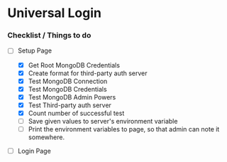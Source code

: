 # Universal Login
### Checklist / Things to do
- [ ] Setup Page
  - [x] Get Root MongoDB Credentials
  - [x] Create format for third-party auth server
  - [x] Test MongoDB Connection
  - [x] Test MongoDB Credentials
  - [x] Test MongoDB Admin Powers
  - [x] Test Third-party auth server
  - [x] Count number of successful test
  - [ ] Save given values to server's environment variable
  - [ ] Print the environment variables to page, so that admin
        can note it somewhere.
- [ ] Login Page


